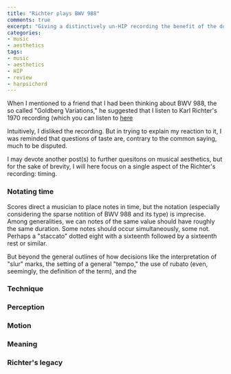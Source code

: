 ```yaml
---
title: "Richter plays BWV 988"
comments: true
excerpt: "Giving a distinctively un-HIP recording the benefit of the doubt"
categories: 
- music
- aesthetics
tags:
- music
- aesthetics
- HIP	
- review
- harpsichord
---
```


When I mentioned to a friend that I had been thinking about BWV 988, the so called "Goldberg Variations," he suggested that I listen to Karl Richter's 1970 recording (which you can listen to [here](https://youtu.be/F9_m4KoTC6w)

Intuitively, I disliked the recording. But in trying to explain my reaction to it, I was reminded that questions of taste are, contrary to the common saying, much to be disputed.

I may devote another post(s) to further quesitons on musical aesthetics, but for the sake of brevity, I will here focus on a single aspect of the Richter's recording: timing.

### Notating time

Scores direct a musician to place notes in time, but the notation (especially considering the sparse notition of BWV 988 and its type) is imprecise. Among generalities, we can notes of the same value should have roughly the same duration. Some notes should occur simultaneously, some not. Perhaps a "staccato" dotted eight with a sixteenth followed by a sixteenth rest or similar. 

But beyond the general outlines of how decisions like the interpretation of "slur" marks, the setting of a general "tempo," the use of rubato (even, seemingly, the definition of the term), and the

### Technique

### Perception

### Motion

### Meaning

### Richter's legacy

